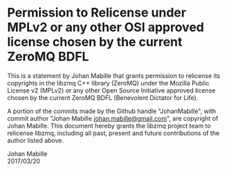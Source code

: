 # Permission to Relicense under MPLv2 or any other OSI approved license chosen by the current ZeroMQ BDFL

This is a statement by Johan Mabille
that grants permission to relicense its copyrights in the libzmq C++
library (ZeroMQ) under the Mozilla Public License v2 (MPLv2) or any other 
Open Source Initiative approved license chosen by the current ZeroMQ 
BDFL (Benevolent Dictator for Life).

A portion of the commits made by the Github handle "JohanMabille", with
commit author "Johan Mabille johan.mabille@gmail.com", are copyright of Johan Mabille.
This document hereby grants the libzmq project team to relicense libzmq, 
including all past, present and future contributions of the author listed above.

Johan Mabille  
2017/03/20

